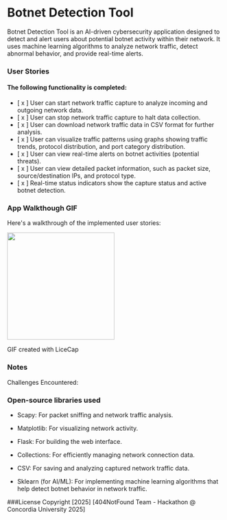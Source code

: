 # Botnet Detection Tool
Botnet Detection Tool is an AI-driven cybersecurity application designed to detect and alert users about potential botnet activity within their network. It uses machine learning algorithms to analyze network traffic, detect abnormal behavior, and provide real-time alerts.

### User Stories

#### The following functionality is completed:

- [ x ] User can start network traffic capture to analyze incoming and outgoing network data.
- [ x ] User can stop network traffic capture to halt data collection.
- [ x ] User can download network traffic data in CSV format for further analysis.
- [ x ] User can visualize traffic patterns using graphs showing traffic trends, protocol distribution, and port category distribution.
- [ x ] User can view real-time alerts on botnet activities (potential threats).
- [ x ] User can view detailed packet information, such as packet size, source/destination IPs, and protocol type.
- [ x ] Real-time status indicators show the capture status and active botnet detection.
  
### App Walkthough GIF
Here's a walkthrough of the implemented user stories:

<img src="https://github.com/ChloeZhang1/FlixsterPart2/blob/main/Fix2WalkThrough.gif" width=250><br>

GIF created with LiceCap

### Notes
Challenges Encountered:

### Open-source libraries used
- Scapy: For packet sniffing and network traffic analysis.

- Matplotlib: For visualizing network activity.

- Flask: For building the web interface.

- Collections: For efficiently managing network connection data.

- CSV: For saving and analyzing captured network traffic data.

- Sklearn (for AI/ML): For implementing machine learning algorithms that help detect botnet behavior in network traffic.

###License
Copyright [2025] [404NotFound Team - Hackathon @ Concordia University 2025]

